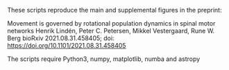 These scripts reproduce the main and supplemental figures in the preprint:

Movement is governed by rotational population dynamics in spinal motor networks
Henrik Lindén, Peter C. Petersen, Mikkel Vestergaard, Rune W. Berg
bioRxiv 2021.08.31.458405; doi: https://doi.org/10.1101/2021.08.31.458405

The scripts require Python3, numpy, matplotlib, numba and astropy 

